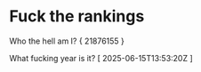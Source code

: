 # Fuck the rankings

Who the hell am I?
{ 21876155 }

What fucking year is it?
[ 2025-06-15T13:53:20Z ]
